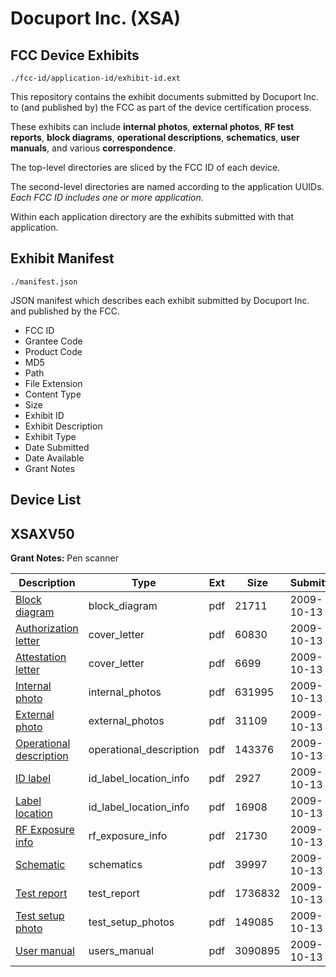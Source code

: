 # Docuport Inc. (XSA)
## FCC Device Exhibits

```
./fcc-id/application-id/exhibit-id.ext
```

This repository contains the exhibit documents submitted by Docuport Inc. to (and published by) the FCC as part of the device certification process.

These exhibits can include **internal photos**, **external photos**, **RF test reports**, **block diagrams**, **operational descriptions**, **schematics**, **user manuals**, and various **correspondence**.

The top-level directories are sliced by the FCC ID of each device.

The second-level directories are named according to the application UUIDs. *Each FCC ID includes one or more application.*

Within each application directory are the exhibits submitted with that application. 

## Exhibit Manifest

```
./manifest.json
```

JSON manifest which describes each exhibit submitted by Docuport Inc. and published by the FCC.

- FCC ID
- Grantee Code
- Product Code
- MD5
- Path
- File Extension
- Content Type
- Size
- Exhibit ID
- Exhibit Description
- Exhibit Type
- Date Submitted
- Date Available
- Grant Notes

## Device List
## XSAXV50
**Grant Notes:** Pen scanner

| Description | Type | Ext | Size | Submitted | Available |
| ----------- | ---- | --- | ---- | --------- | --------- |
| [Block diagram](XSAXV50/f7137b762a76ddb6ec41288b060ecc8a/1182843.pdf) | block_diagram | pdf | 21711 | 2009-10-13 | 2009-10-13 |
| [Authorization letter](XSAXV50/f7137b762a76ddb6ec41288b060ecc8a/1182853.pdf) | cover_letter | pdf | 60830 | 2009-10-13 | 2009-10-13 |
| [Attestation letter](XSAXV50/f7137b762a76ddb6ec41288b060ecc8a/1182854.pdf) | cover_letter | pdf | 6699 | 2009-10-13 | 2009-10-13 |
| [Internal photo](XSAXV50/f7137b762a76ddb6ec41288b060ecc8a/1182847.pdf) | internal_photos | pdf | 631995 | 2009-10-13 | 2009-10-13 |
| [External photo](XSAXV50/f7137b762a76ddb6ec41288b060ecc8a/1182844.pdf) | external_photos | pdf | 31109 | 2009-10-13 | 2009-10-13 |
| [Operational description](XSAXV50/f7137b762a76ddb6ec41288b060ecc8a/1182848.pdf) | operational_description | pdf | 143376 | 2009-10-13 | 2009-10-13 |
| [ID label](XSAXV50/f7137b762a76ddb6ec41288b060ecc8a/1182845.pdf) | id_label_location_info | pdf | 2927 | 2009-10-13 | 2009-10-13 |
| [Label location](XSAXV50/f7137b762a76ddb6ec41288b060ecc8a/1182846.pdf) | id_label_location_info | pdf | 16908 | 2009-10-13 | 2009-10-13 |
| [RF Exposure info](XSAXV50/f7137b762a76ddb6ec41288b060ecc8a/1182855.pdf) | rf_exposure_info | pdf | 21730 | 2009-10-13 | 2009-10-13 |
| [Schematic](XSAXV50/f7137b762a76ddb6ec41288b060ecc8a/1182849.pdf) | schematics | pdf | 39997 | 2009-10-13 | 2009-10-13 |
| [Test report](XSAXV50/f7137b762a76ddb6ec41288b060ecc8a/1182850.pdf) | test_report | pdf | 1736832 | 2009-10-13 | 2009-10-13 |
| [Test setup photo](XSAXV50/f7137b762a76ddb6ec41288b060ecc8a/1182851.pdf) | test_setup_photos | pdf | 149085 | 2009-10-13 | 2009-10-13 |
| [User manual](XSAXV50/f7137b762a76ddb6ec41288b060ecc8a/1182852.pdf) | users_manual | pdf | 3090895 | 2009-10-13 | 2009-10-13 |
